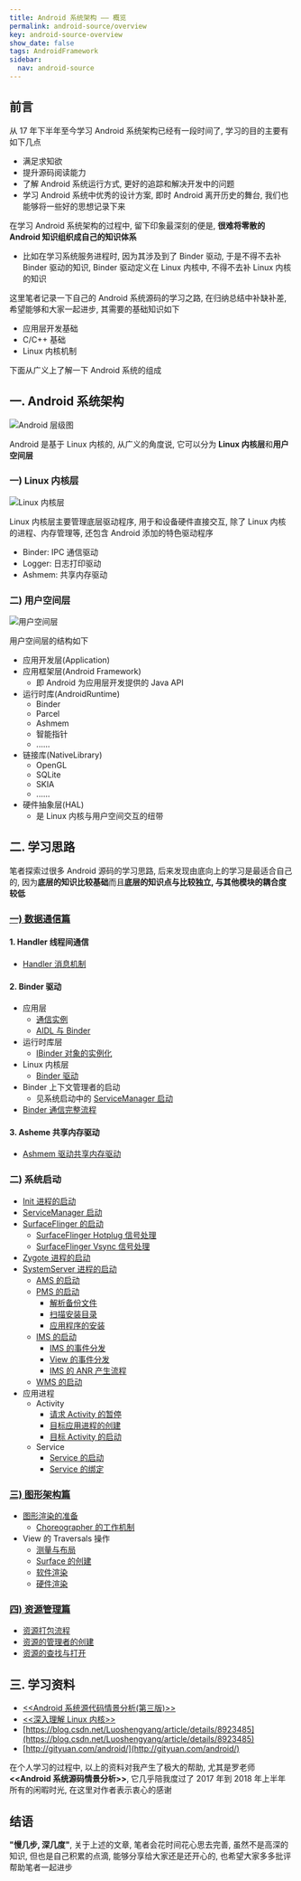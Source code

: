 ```yaml
---
title: Android 系统架构 —— 概览
permalink: android-source/overview
key: android-source-overview
show_date: false
tags: AndroidFramework
sidebar:
  nav: android-source
---
```


## 前言
从 17 年下半年至今学习 Android 系统架构已经有一段时间了, 学习的目的主要有如下几点
- 满足求知欲
- 提升源码阅读能力
- 了解 Android 系统运行方式, 更好的追踪和解决开发中的问题
- 学习 Android 系统中优秀的设计方案, 即时 Android 离开历史的舞台, 我们也能够将一些好的思想记录下来

<!--more-->

在学习 Android 系统架构的过程中, 留下印象最深刻的便是, **很难将零散的 Android 知识组织成自己的知识体系**
- 比如在学习系统服务进程时, 因为其涉及到了 Binder 驱动, 于是不得不去补 Binder 驱动的知识, Binder 驱动定义在 Linux 内核中, 不得不去补 Linux 内核的知识

这里笔者记录一下自己的 Android 系统源码的学习之路, 在归纳总结中补缺补差, 希望能够和大家一起进步, 其需要的基础知识如下
- 应用层开发基础
- C/C++ 基础
- Linux 内核机制

下面从广义上了解一下 Android 系统的组成

## 一. Android 系统架构
![Android 层级图](https://i.loli.net/2019/10/19/BuXSCfDb3hsMd65.png)

Android 是基于 Linux 内核的, 从广义的角度说, 它可以分为 **Linux 内核层**和**用户空间层**

### 一) Linux 内核层
![Linux 内核层](https://i.loli.net/2019/11/20/mA3vCqLDIFWl6GB.jpg)

Linux 内核层主要管理底层驱动程序, 用于和设备硬件直接交互, 除了 Linux 内核的进程、内存管理等, 还包含 Android 添加的特色驱动程序
- Binder: IPC 通信驱动
- Logger: 日志打印驱动
- Ashmem: 共享内存驱动


### 二) 用户空间层
![用户空间层](https://i.loli.net/2019/11/20/Wqpm8Ncvb7uIOjw.jpg)

用户空间层的结构如下
- 应用开发层(Application)
- 应用框架层(Android Framework)
  - 即 Android 为应用层开发提供的 Java API
- 运行时库(AndroidRuntime)
  - Binder
  - Parcel
  - Ashmem
  - 智能指针
  - ...... 
- 链接库(NativeLibrary)
  - OpenGL
  - SQLite
  - SKIA
  - ......
- 硬件抽象层(HAL)
  - 是 Linux 内核与用户空间交互的纽带

## 二. 学习思路
笔者探索过很多 Android 源码的学习思路, 后来发现由底向上的学习是最适合自己的, 因为**底层的知识比较基础**而且**底层的知识点与比较独立, 与其他模块的耦合度较低**

### [一) 数据通信篇](https://sharrychoo.github.io/blog/android-source/dc-overview)
#### 1. Handler 线程间通信
- [Handler 消息机制](https://sharrychoo.github.io/blog/android-source/dc-handler)

#### 2. Binder 驱动
- 应用层
  - [通信实例](https://sharrychoo.github.io/blog/android-source/dc-binder1)
  - [AIDL 与 Binder](https://sharrychoo.github.io/blog/android-source/dc-binder2)
- 运行时库层
  - [IBinder 对象的实例化](https://sharrychoo.github.io/blog/android-source/dc-binder3) 
- Linux 内核层
  - [Binder 驱动](https://sharrychoo.github.io/blog/android-source/dc-binder4)
- Binder 上下文管理者的启动
  - 见系统启动中的 [ServiceManager 启动](https://sharrychoo.github.io/blog/android-source/servicemanager-process-start)
- [Binder 通信完整流程](https://sharrychoo.github.io/blog/android-source/dc-binder5)

#### 3. Asheme 共享内存驱动
- [Ashmem 驱动共享内存驱动](https://sharrychoo.github.io/blog/android-source/dc-ashmem)

### 二) 系统启动
- [Init 进程的启动](https://sharrychoo.github.io/blog/android-source/init-process-start)
- [ServiceManager 启动](https://sharrychoo.github.io/blog/android-source/servicemanager-process-start)
- [SurfaceFlinger 的启动](https://sharrychoo.github.io/blog/android-source/surfaceflinger-launch)
   - [SurfaceFlinger Hotplug 信号处理](https://sharrychoo.github.io/blog/android-source/surfaceflinger-hotplug)
   - [SurfaceFlinger Vsync 信号处理](https://sharrychoo.github.io/blog/android-source/surfaceflinger-vsync-dispatch)
- [Zygote 进程的启动](https://sharrychoo.github.io/blog/android-source/zygote-process-start)
- [SystemServer 进程的启动](https://sharrychoo.github.io/blog/android-source/systemserver-process-start)
  - [AMS 的启动](https://sharrychoo.github.io/blog/android-source/ams-start)
  - [PMS 的启动](https://sharrychoo.github.io/blog/android-source/pkms-launch1)
    - [解析备份文件](https://sharrychoo.github.io/blog/android-source/pkms-launch1)
    - [扫描安装目录](https://sharrychoo.github.io/blog/android-source/pkms-launch2)
    - [应用程序的安装](https://sharrychoo.github.io/blog/android-source/pkms-install) 
  - [IMS 的启动](https://sharrychoo.github.io/blog/android-source/ims-launch)
    - [IMS 的事件分发](https://sharrychoo.github.io/blog/android-source/ims-dispatch)
    - [View 的事件分发](https://sharrychoo.github.io/blog/android-source/view-dispatch)
    - [IMS 的 ANR 产生流程](https://sharrychoo.github.io/blog/android-source/ims-anr)
  - [WMS 的启动](https://sharrychoo.github.io/blog/android-source/wms-start)
- 应用进程
  - Activity
    - [请求 Activity 的暂停](https://sharrychoo.github.io/blog/android-source/activity-launch1)
    - [目标应用进程的创建](https://sharrychoo.github.io/blog/android-source/activity-launch2)
    - [目标 Activity 的启动](https://sharrychoo.github.io/blog/android-source/activity-launch3)
  - Service
    - [Service 的启动](https://sharrychoo.github.io/blog/android-source/service-launch)
    - [Service 的绑定](https://sharrychoo.github.io/blog/android-source/service-bind)

### [三) 图形架构篇](https://sharrychoo.github.io/blog/android-source/graphic-overview)
- [图形渲染的准备](https://sharrychoo.github.io/blog/android-source/graphic-ready)
  - [Choreographer 的工作机制](https://sharrychoo.github.io/blog/android-source/graphic-choreographer)
- View 的 Traversals 操作
  - [测量与布局](https://sharrychoo.github.io/blog/android-source/graphic-view-traversals-measure-layout)
  - [Surface 的创建](https://sharrychoo.github.io/blog/android-source/graphic-surface-create)
  - [软件渲染](https://sharrychoo.github.io/blog/android-source/graphic-draw-software)
  - [硬件渲染](https://sharrychoo.github.io/blog/android-source/graphic-draw-hardware)

### [四) 资源管理篇](https://sharrychoo.github.io/blog/android-source/resources-overview)
- [资源打包流程](https://sharrychoo.github.io/blog/android-source/resources-package)
- [资源的管理者的创建](https://sharrychoo.github.io/blog/android-source/resources-manager)
- [资源的查找与打开](https://sharrychoo.github.io/blog/android-source/resources-find-and-open)

## 三. 学习资料
- [<<Android 系统源代码情景分析(第三版)>>](http://product.dangdang.com/25173853.html)
- [<<深入理解 Linux 内核>>](http://product.dangdang.com/20046247.html)
- [https://blog.csdn.net/Luoshengyang/article/details/8923485](https://blog.csdn.net/Luoshengyang/article/details/8923485)
- [http://gityuan.com/android/](http://gityuan.com/android/)

在个人学习的过程中, 以上的资料对我产生了极大的帮助, 尤其是罗老师 **<<Android 系统源码情景分析>>**, 它几乎陪我度过了 2017 年到 2018 年上半年所有的闲暇时光, 在这里对作者表示衷心的感谢

## 结语
**"慢几步, 深几度"**, 关于上述的文章, 笔者会花时间花心思去完善, 虽然不是高深的知识, 但也是自己积累的点滴, 能够分享给大家还是还开心的, 也希望大家多多批评帮助笔者一起进步